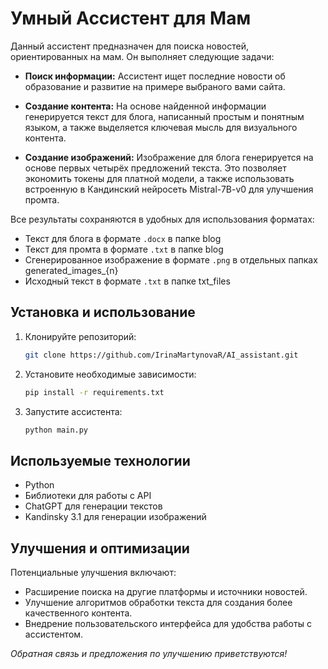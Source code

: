 # Умный Ассистент для Мам

Данный ассистент предназначен для поиска новостей, ориентированных на мам. Он выполняет следующие задачи:

- **Поиск информации:** Ассистент ищет последние новости об образование и развитие на примере выбраного вами сайта.
  
- **Создание контента:** На основе найденной информации генерируется текст для блога, написанный простым и понятным языком, а также выделяется ключевая мысль для визуального контента.

- **Создание изображений:** Изображение для блога генерируется на основе первых четырёх предложений текста. Это позволяет экономить токены для платной модели, а также использовать встроенную в Кандинский нейросеть Mistral-7B-v0 для улучшения промта.

Все результаты сохраняются в удобных для использования форматах:
- Текст для блога в формате `.docx` в папке blog
- Текст для промта в формате `.txt` в папке blog
- Сгенерированное изображение в формате `.png` в отдельных папках generated_images_{n}
- Исходный текст в формате `.txt` в папке txt_files

## Установка и использование

1. Клонируйте репозиторий:
   ```bash
   git clone https://github.com/IrinaMartynovaR/AI_assistant.git
   ```

2. Установите необходимые зависимости:
   ```bash
   pip install -r requirements.txt
   ```

3. Запустите ассистента:
   ```bash
   python main.py
   ```

## Используемые технологии

- Python
- Библиотеки для работы с API
- ChatGPT для генерации текстов
- Kandinsky 3.1 для генерации изображений

## Улучшения и оптимизации

Потенциальные улучшения включают:
- Расширение поиска на другие платформы и источники новостей.
- Улучшение алгоритмов обработки текста для создания более качественного контента.
- Внедрение пользовательского интерфейса для удобства работы с ассистентом.


*Обратная связь и предложения по улучшению приветствуются!*
